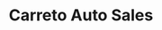 ---
title: "Carreto Auto Sales"
url: /indianapolis/carreto-auto-sales-east-troy-avenue/
shop: car
---